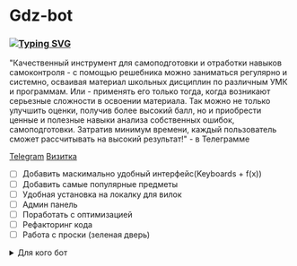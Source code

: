 # Gdz-bot

### [![Typing SVG](https://readme-typing-svg.herokuapp.com?color=A66CFF&lines=Gdz+бот+с+стеком+основных+пердметов#)](https://git.io/typing-svg)
"Качественный инструмент для самоподготовки и отработки навыков самоконтроля - с помощью решебника можно заниматься регулярно и системно, осваивая материал школьных дисциплин по различным УМК и программам. Или - применять его только тогда, когда возникают серьезные сложности в освоении материала. Так можно не только улучшить оценки, получив более высокий балл, но и приобрести ценные и полезные навыки анализа собственных ошибок, самоподготовки. Затратив минимум времени, каждый пользователь сможет рассчитывать на высокий результат!" - в Телеграмме



[Telegram](/https://t.me/SchoolHelperCom_bot)
[Визитка ](https://enfantc.site/gdz-bot/)


- [ ] Добавить маскимально удобный интерфейс(Keyboards + f(x))
- [ ] Добавить самые популярные предметы
- [ ] Удобная установка на локалку для вилок
- [ ] Админ панель
- [ ] Поработать с оптимизацией
- [ ] Рефакторинг кода
- [ ] Работа с проски (зеленая дверь)

<details>
    <summary>Для кого бот</summary>
    Бот разработан не в цлеях наврядить процессу обучаещгося, а исключтельно сократить время. Если у учени(ка/цы) отсутсвуют знания в изучаемой теме, то пользоваться         ботом не желательно.  
</details>
